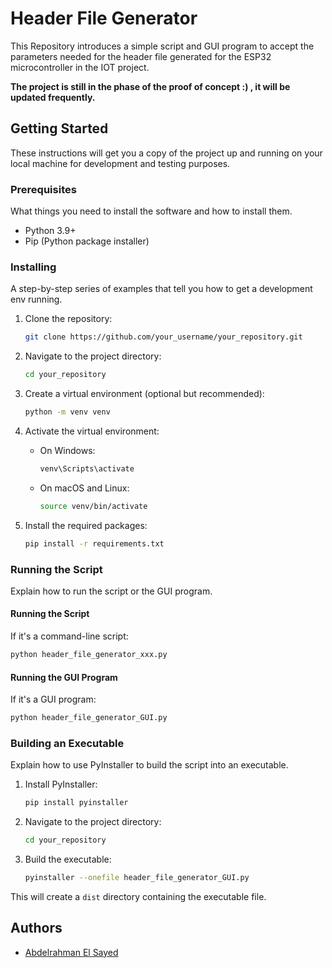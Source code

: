 # Header File Generator

This Repository introduces a simple script and GUI program to accept the parameters needed for the header file generated for the ESP32 microcontroller in the IOT project. 

**The project is still in the phase of the proof of concept :) , it will be updated frequently.**

## Getting Started

These instructions will get you a copy of the project up and running on your local machine for development and testing purposes.

### Prerequisites

What things you need to install the software and how to install them.

- Python 3.9+
- Pip (Python package installer)

### Installing

A step-by-step series of examples that tell you how to get a development env running.

1. Clone the repository:

   ```bash
   git clone https://github.com/your_username/your_repository.git
   ```

2. Navigate to the project directory:

   ```bash
   cd your_repository
   ```

3. Create a virtual environment (optional but recommended):

   ```bash
   python -m venv venv
   ```

4. Activate the virtual environment:

   - On Windows:

     ```bash
     venv\Scripts\activate
     ```

   - On macOS and Linux:

     ```bash
     source venv/bin/activate
     ```

5. Install the required packages:

   ```bash
   pip install -r requirements.txt
   ```

### Running the Script

Explain how to run the script or the GUI program.

#### Running the Script

If it's a command-line script:

```bash
python header_file_generator_xxx.py
```

#### Running the GUI Program

If it's a GUI program:

```bash
python header_file_generator_GUI.py
```

### Building an Executable

Explain how to use PyInstaller to build the script into an executable.

1. Install PyInstaller:

   ```bash
   pip install pyinstaller
   ```

2. Navigate to the project directory:

   ```bash
   cd your_repository
   ```

3. Build the executable:

   ```bash
   pyinstaller --onefile header_file_generator_GUI.py
   ```

This will create a `dist` directory containing the executable file.

## Authors

- [Abdelrahman El Sayed](https://github.com/python_arch)
